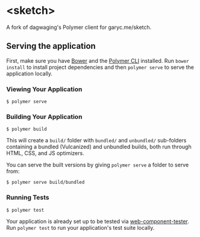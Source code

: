 # \<sketch\>

A fork of dagwaging's Polymer client for garyc.me/sketch.

## Serving the application

First, make sure you have [Bower](https://www.npmjs.com/package/bower) and the [Polymer CLI](https://www.npmjs.com/package/polymer-cli) installed.
Run `bower install` to install project dependencies and then `polymer serve` to serve the application locally.

### Viewing Your Application

```
$ polymer serve
```

### Building Your Application

```
$ polymer build
```

This will create a `build/` folder with `bundled/` and `unbundled/` sub-folders
containing a bundled (Vulcanized) and unbundled builds, both run through HTML,
CSS, and JS optimizers.

You can serve the built versions by giving `polymer serve` a folder to serve
from:

```
$ polymer serve build/bundled
```

### Running Tests

```
$ polymer test
```

Your application is already set up to be tested via [web-component-tester](https://github.com/Polymer/web-component-tester).
Run `polymer test` to run your application's test suite locally.
